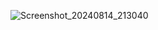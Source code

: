 ![Screenshot_20240814_213040](https://github.com/user-attachments/assets/6ee29420-31c6-4d4d-a934-445022d20c11)
